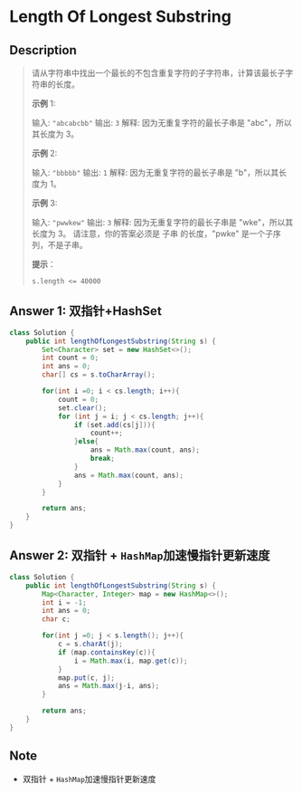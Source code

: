 # Length Of Longest Substring

## Description

> 请从字符串中找出一个最长的不包含重复字符的子字符串，计算该最长子字符串的长度。
>
>  
>
> **示例** 1:
>
> 输入: `"abcabcbb"`
> 输出: `3` 
> 解释: 因为无重复字符的最长子串是 "abc"，所以其长度为 3。
>
> **示例** 2:
>
> 输入: `"bbbbb"`
> 输出: `1`
> 解释: 因为无重复字符的最长子串是 "b"，所以其长度为 1。
>
> **示例** 3:
>
> 输入: `"pwwkew"`
> 输出: `3`
> 解释: 因为无重复字符的最长子串是 "wke"，所以其长度为 3。
>      请注意，你的答案必须是 子串 的长度，"pwke" 是一个子序列，不是子串。
>
> **提示**：
>
> `s.length <= 40000`

## Answer 1: 双指针+HashSet

```java
class Solution {
    public int lengthOfLongestSubstring(String s) {
        Set<Character> set = new HashSet<>();
        int count = 0;
        int ans = 0;
        char[] cs = s.toCharArray();

        for(int i =0; i < cs.length; i++){
            count = 0;
            set.clear();
            for (int j = i; j < cs.length; j++){
                if (set.add(cs[j])){
                    count++;
                }else{
                    ans = Math.max(count, ans);
                    break;
                }
                ans = Math.max(count, ans);
            }
        }

        return ans;
    }
}
```

## Answer 2: 双指针 + `HashMap`加速慢指针更新速度

```java
class Solution {
    public int lengthOfLongestSubstring(String s) {
        Map<Character, Integer> map = new HashMap<>();
        int i = -1;
        int ans = 0;
        char c;

        for(int j =0; j < s.length(); j++){
            c = s.charAt(j);
            if (map.containsKey(c)){
                i = Math.max(i, map.get(c));
            }
            map.put(c, j);
            ans = Math.max(j-i, ans);
        }

        return ans;
    }
}
```

## Note

- 双指针 + `HashMap`加速慢指针更新速度